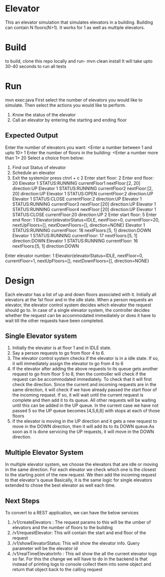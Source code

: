 Elevator 
=========

This an elevator simulation that simulates elevators in a building. 
Building can contain N floors(N>1). It works for 1 as well as multiple elevators.

Build
=========
to build, clone this repo locally and run- mvn clean install
It will take upto 30-40 seconds to run all tests

Run
====
mvn exec:java
First select the number of elevators you would like to simulate.
Then select the actions you would like to perform.
1. Know the status of the elevator
2. Call an elevator by entering the starting and ending floor

Expected Output
-------------- 
Enter the number of elevators you want: <Enter a number between 1 and upto 10> 1
Enter the number of floors in the building: <Enter a number more than 1> 20
Select a choice from below: 
1. Find out Status of elevator 
2. Schedule an elevator 
3. Exit the system(or press ctnrl + c 
<Enter choice> 2
Enter start floor: 
2
Enter end floor: 
20
Elevator 1 STATUS:RUNNING currentFloor1 nextFloor:[2, 20] direction:UP
Elevator 1 STATUS:RUNNING currentFloor2 nextFloor:[2, 20] direction:UP
Elevator 1 STATUS:OPEN currentFloor:2 direction:UP
Elevator 1 STATUS:CLOSE currentFloor:2 direction:UP
Elevator 1 STATUS:RUNNING currentFloor3 nextFloor:[20] direction:UP
Elevator 1 STATUS:RUNNING currentFloor4 nextFloor:[20] direction:UP
Elevator 1 STATUS:CLOSE currentFloor:20 direction:UP
2
Enter start floor: 
5
Enter end floor: 
1
Elevator{elevatorStatus=IDLE, nextFloor=0, currentFloor=20, nextUpFloors=[], nextDownFloors=[], direction=NONE}
Elevator 1 STATUS:RUNNING currentFloor: 18 nextFloors:[5, 1] direction:DOWN
Elevator 1 STATUS:RUNNING currentFloor: 17 nextFloors:[5, 1] direction:DOWN
Elevator 1 STATUS:RUNNING currentFloor: 16 nextFloors:[5, 1] direction:DOWN

<Elevator status>
Enter elevator number: 
1
Elevator{elevatorStatus=IDLE, nextFloor=0, currentFloor=1, nextUpFloors=[], nextDownFloors=[], direction=NONE}


Design
=======
Each elevator has a list of up and down floors associated with it.
Initially all elevators at the 1st floor and in the idle state.
When a person requests an elevator, the elevator control system decides which elevator the request should go to.
In case of a single elevator system, the controller decides whether the request can be accommodated immediately 
or does it have to wait till the other requests have been completed.

Single Elevator system
-----------------------
1. Initially the elevator is at floor 1 and in IDLE state.
2. Say a person requests to go from floor 4 to 6.
3. The elevator control system checks if the elevator is in a idle state. If so, it will immediately assign the elevator to go from 4 to 6
4. If the elevator after adding the above requests to its queue gets another request to go from floor 5 to 8, then the controller will check
   if the request can be accommodated immediately. To check that it will first check the direction. 
   Since the current and incoming requests are in the same direction, it will check if we have already passed the start floor of the incoming request.
   If so, it will wait until the current request is complete and then add it to its queue. All other requests will be waiting until this can be added in 
   the UP queue.
   In the current case we have not passed 5 so the UP queue becomes [4,5,6,8] with stops at each of those floors
5. If the  elevator is moving in the UP direction and it gets a new request to move in the DOWN direction, then it will add its to its DOWN queue.As soon as it is done
  servicing the UP requests, it will move in the DOWN direction.

Multiple Elevator System
--------------------------
In multiple elevator system, we choose the elevators that are idle or moving in the same direction.
For each elevator we check which one is the closest to the starting point of the new request. We then add the incoming request to that elevator's queue
Basically, it is the same logic for single elevators extended to chose the best elevator as well each time.
 
Next Steps
----------
To convert to a REST application, we can have the below services
1. /v1/createElevators : The request params to this will be the umber of elevators and the number of floors to the building
2. /v1/requestElevator: This will contain the start and end floor of the request
3. /v1/showElevatorStatus: This will show the elevator info. Query parameter will be the elevator id
4. /v1/realTimeElevatorInfo : This wil show the all the current elevator logs so far. For this the change we will have to do in the backend is that
   instead of printing logs to console collect them into some object and return that object back to the calling request
   
    
    




  



